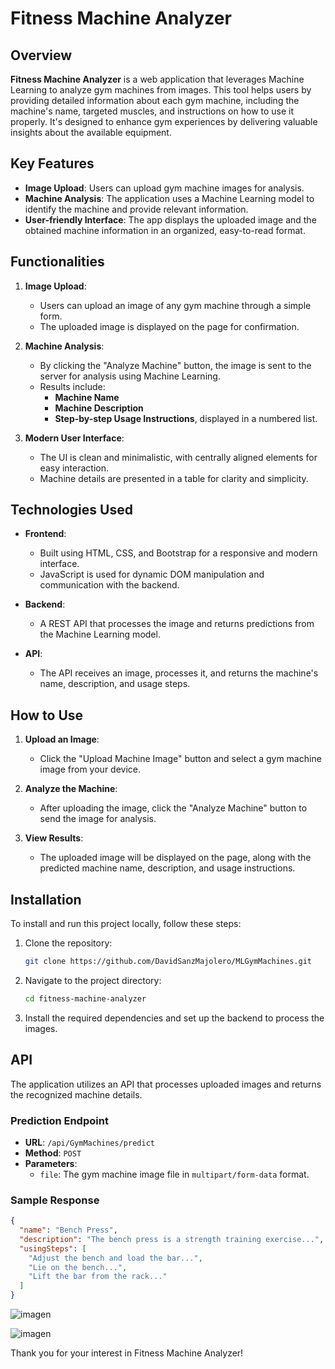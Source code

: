 # Fitness Machine Analyzer

## Overview

**Fitness Machine Analyzer** is a web application that leverages Machine Learning to analyze gym machines from images. This tool helps users by providing detailed information about each gym machine, including the machine's name, targeted muscles, and instructions on how to use it properly. It's designed to enhance gym experiences by delivering valuable insights about the available equipment.

## Key Features

- **Image Upload**: Users can upload gym machine images for analysis.
- **Machine Analysis**: The application uses a Machine Learning model to identify the machine and provide relevant information.
- **User-friendly Interface**: The app displays the uploaded image and the obtained machine information in an organized, easy-to-read format.

## Functionalities

1. **Image Upload**:
   - Users can upload an image of any gym machine through a simple form.
   - The uploaded image is displayed on the page for confirmation.

2. **Machine Analysis**:
   - By clicking the "Analyze Machine" button, the image is sent to the server for analysis using Machine Learning.
   - Results include:
     - **Machine Name**
     - **Machine Description**
     - **Step-by-step Usage Instructions**, displayed in a numbered list.

3. **Modern User Interface**:
   - The UI is clean and minimalistic, with centrally aligned elements for easy interaction.
   - Machine details are presented in a table for clarity and simplicity.

## Technologies Used

- **Frontend**:
  - Built using HTML, CSS, and Bootstrap for a responsive and modern interface.
  - JavaScript is used for dynamic DOM manipulation and communication with the backend.

- **Backend**:
  - A REST API that processes the image and returns predictions from the Machine Learning model.

- **API**:
  - The API receives an image, processes it, and returns the machine's name, description, and usage steps.

## How to Use

1. **Upload an Image**:
   - Click the "Upload Machine Image" button and select a gym machine image from your device.

2. **Analyze the Machine**:
   - After uploading the image, click the "Analyze Machine" button to send the image for analysis.

3. **View Results**:
   - The uploaded image will be displayed on the page, along with the predicted machine name, description, and usage instructions.

## Installation

To install and run this project locally, follow these steps:

1. Clone the repository:

    ```bash
    git clone https://github.com/DavidSanzMajolero/MLGymMachines.git
    ```

2. Navigate to the project directory:

    ```bash
    cd fitness-machine-analyzer
    ```

3. Install the required dependencies and set up the backend to process the images.

## API

The application utilizes an API that processes uploaded images and returns the recognized machine details.

### Prediction Endpoint

- **URL**: `/api/GymMachines/predict`
- **Method**: `POST`
- **Parameters**: 
   - `file`: The gym machine image file in `multipart/form-data` format.

### Sample Response

```json
{
  "name": "Bench Press",
  "description": "The bench press is a strength training exercise...",
  "usingSteps": [
    "Adjust the bench and load the bar...",
    "Lie on the bench...",
    "Lift the bar from the rack..."
  ]
}
```
![imagen](https://github.com/user-attachments/assets/8fc5756d-c805-428f-b18b-c83a876d4f8b)

![imagen](https://github.com/user-attachments/assets/f7c894aa-d00a-43a2-a57d-a41db5dfc51d)


Thank you for your interest in Fitness Machine Analyzer!
